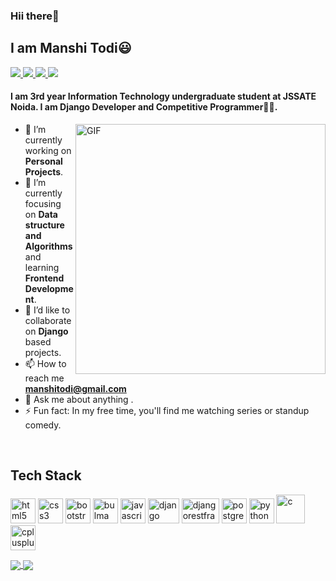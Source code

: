 <h3>Hii there👋</h3>
<h2>I am Manshi Todi😃</h2>

<a href="https://github.com/todi-2000">
  <img src="https://img.shields.io/badge/@manshitodi-30302f?style=flat&logo=github"/>
</a>
<a href="https://twitter.com/manshitodi">
  <img src="https://img.shields.io/badge/@manshitodi-30302f?style=flat&logo=twitter"/>
</a>
<a href="https://www.linkedin.com/in/manshi-todi-a017a2178">
  <img src="https://img.shields.io/badge/@manshitodi-30302f?style=flat&logo=linkedin"/>
</a>
<a href="https://instagram.com/todi_2000">
  <img src="https://img.shields.io/badge/@manshitodi-30302f?style=flat&logo=instagram"/>
</a>

#### I am 3rd year Information Technology undergraduate student at JSSATE Noida. I am Django Developer and Competitive Programmer👩‍💻.

<img align="right" alt="GIF" src="https://webstockreview.net/images/cleaning-clipart-clean-workplace.gif" width="400px"/>

- 🔭 I’m currently working on **Personal Projects**. 
- 🌱 I’m currently focusing on **Data structure and Algorithms** and learning **Frontend Development**.
- 👯 I’d like to collaborate on **Django** based projects.
- 📫 How to reach me **manshitodi@gmail.com**
- 💬 Ask me about anything .
- ⚡ Fun fact: In my free time, you'll find me watching series or standup comedy.

<br>
<h2 align="left">Tech Stack</h2>
<p align="left">

<img src="https://raw.githubusercontent.com/gilbarbara/logos/c122ccfcfdb15d9958a85696ff2460ac3b01f8ca/logos/html-5.svg" alt="html5" width="40" height="40"/> 
<img src="https://raw.githubusercontent.com/gilbarbara/logos/c122ccfcfdb15d9958a85696ff2460ac3b01f8ca/logos/css-3.svg" alt="css3" width="40" height="40"/> 
<img src="https://raw.githubusercontent.com/gilbarbara/logos/c122ccfcfdb15d9958a85696ff2460ac3b01f8ca/logos/bootstrap.svg" alt="bootstrap" width="40" height="40"/>
<img src="https://raw.githubusercontent.com/gilbarbara/logos/c122ccfcfdb15d9958a85696ff2460ac3b01f8ca/logos/bulma.svg" alt="bulma" width="40" height="40"/> 
<img src="https://raw.githubusercontent.com/gilbarbara/logos/c122ccfcfdb15d9958a85696ff2460ac3b01f8ca/logos/javascript.svg" alt="javascript" width="40" height="40"/> 
<img src="https://www.edgica.com/wp-content/files/django-logo-big.jpg" alt="django" width="50" height="40"/> 
<img src="https://cms-assets.tutsplus.com/uploads/users/45/posts/19786/preview_image/django-rest-framework-wide-retina-preview.gif" alt="djangorestframework" width="60" height="40"/> 
<img src="https://raw.githubusercontent.com/gilbarbara/logos/c122ccfcfdb15d9958a85696ff2460ac3b01f8ca/logos/postgresql.svg" alt="postgresql" width="40" height="40"/> 
<img src="https://raw.githubusercontent.com/gilbarbara/logos/c122ccfcfdb15d9958a85696ff2460ac3b01f8ca/logos/python.svg" alt="python" width="40" height="40"/> 
<img src="https://cdn.iconscout.com/icon/free/png-512/c-programming-569564.png" alt="c" width="46" height="46"/> 
<img src="https://raw.githubusercontent.com/gilbarbara/logos/c122ccfcfdb15d9958a85696ff2460ac3b01f8ca/logos/c-plusplus.svg" alt="cplusplus" width="40" height="40"/> 
</p>
<a href="https://todi-2000.github.io">
  <img src="https://github-readme-stats.vercel.app/api?username=todi-2000&count_private=true" align="center"/>
</a>
<a href="https://todi-2000.github.io">
  <img src="https://github-readme-stats.vercel.app/api/top-langs/?username=todi-2000&layout=compact" align="center"/>
</a>

